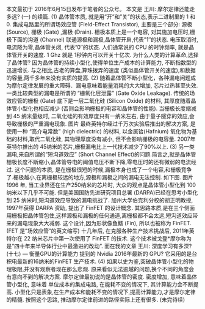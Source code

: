 本文最初于 2016年6月15日发布于笔者的公众号。
本文是 王川: 摩尔定律还能走多远? (一) 的续篇.
(1)
晶体管本质, 就是用”开”和”关”的状态,表示二进制里的 1 和 0.
集成电路里的所谓场效应管 (Field-Effect Transistor), 主要是三个部分: 源极 (Source), 栅极 (Gate) ,漏极 (Drain). 栅极本质上是一个电容, 对其施加电压时,栅极下面的沟道 (Channel) 联通源极和漏极,晶体管开启,代表”1″的状态. 电压取消时,电流降为零,晶体管关闭, 代表”0″的状态.
人们通常说的 CPU 的时钟频率, 就是晶体管开关的速度. 1 Ghz 就是 1秒钟内可以开关十亿次.
为什么人类的计算革命,选择了晶体管?
因为晶体管的持续小型化,使得单位生产成本的计算能力, 不断指数型的迅速增长.
与之相比,古老的算盘,算珠拨弄的速度 (类似晶体管开关的速度),和数据的容量,两千多年来没有实质的提高.
(2)
随着晶体管不断小型化，各种漏电问题成为摩尔定律发展的重大障碍．漏电意味着能量消耗的大大增加, 芯片过热甚至失效.
一类比较典型的漏电是所谓的 “栅氧化层泄露” (Gate Oxide Leakage).
传统的场效应管的栅极 (Gate) 底下是一层二氧化硅 (Silicon Oxide) 的材料, 其厚度随着晶体管小型化也相应减少 (否则会影响栅极的电容和晶体管的性能). 当栅极长度缩减到 45 纳米量级时, 二氧化硅的有效厚度只有一纳米左右, 由于量子隧穿的效应,会导致栅极的严重漏电现象.
图片
最终英特尔经过千万次实验后推出的解决方案, 是使用一种 “高介电常数” (high dielectric) 的材料, 以金属铪(Hafnium) 氧化物为基础的材料,取代二氧化硅, 其物理厚度没有减小, 但不会影响栅极的电容量.
2007年英特尔推出的 45纳米的芯片,栅极漏电比上一代技术减少了90%以上.
(3)
另一类漏电,来自所谓的”短沟道效应” (Short Channel Effect)的问题.简言之,就是晶体管栅极长度不断缩小,晶体管导电的阈值电压不断下降,零电压时的还有微弱的电流经过.
这个问题的本质, 是在栅极很短的时候,漏极本身也成了一个电容,和栅极竞争了.栅极越小,在离栅极较远的地方,源极和漏极之间的漏电无法控制. 如下图.
图片
1996 年, 当工业界还在生产250纳米的芯片时, 大众的观点是晶体管小型化到 100纳米以下几乎不可能. 但是美国国防先进研究项目总署 (DARPA)已经在思考小型化到 25 纳米时,短沟道效应导致的漏电挑战了.
加州大学伯克利分校的胡正明教授, 1997年获得 DARPA 资助, 提出了 FinFET 的设计概念. 其思路本质,是在三个侧面用栅极把晶体管包住,这样源极和漏极的任何通道,离栅极都不会太远,短沟道效应带来的漏电现象大大减弱.
这个设计,因为形状像鱼鳍 (Fin), 所以也被称为 FinFET. (FET 是”场效应管”的英文缩写)
十几年后, 在克服各种生产技术挑战后, 2011年英特尔在 22 纳米芯片中第一次使用了 FinFET 的技术. 这个技术被戈登*摩尔称为是”四十年来半导体行业中最激进的改动”.
而在我的文章
王川: 深度学习有多深? (十七) — 衡量GPU的计算能力
提到的 Nvidia 2016年最新的 GPU? 它采用的是台积电最新的16纳米的FinFET 生产技术.
(4)
如果以史为鉴,突破晶体管小型化的物理极限,并没有观察者现在那么悲观. 原来看似无法逾越的问题,换个不同的角度会有意向不到的解决方案.
摩尔定律最初说的是晶体管的密度.
密度增加, 意味着晶体管小型化, 意味着
单位成本的集成电路, 在能耗不变的情况下, 其计算能力会不断提高.
小型化只是表象,在生产成本和能耗不变的情况下,提高计算能力,才是摩尔定律的精髓. 按照这个思路, 推动摩尔定律前进的路径实际上还有很多.
(未完待续)
